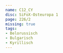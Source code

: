 ```yaml
---
name: C12_CY
disc: SiFoX-Osteuropa 1
page: 226/2
missing: true
tags:
- Belorussisch
- Bulgarisch 
- Kyrillisch
---
```

